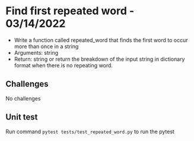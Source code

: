 # Find first repeated word - 03/14/2022

- Write a function called repeated_word that finds the first word to occur more than once in a string
- Arguments: string
- Return: string or return the breakdown of the input string in dictionary format when there is no repeating word.

## Challenges

No challenges

## Unit test

Run command `pytest tests/test_repeated_word.py` to run the pytest
